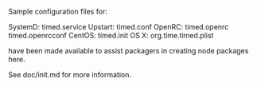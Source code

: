 Sample configuration files for:

SystemD: timed.service
Upstart: timed.conf
OpenRC:  timed.openrc
         timed.openrcconf
CentOS:  timed.init
OS X:    org.time.timed.plist

have been made available to assist packagers in creating node packages here.

See doc/init.md for more information.
